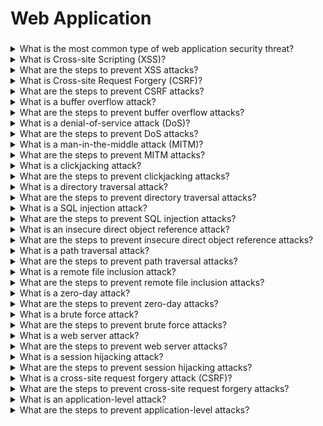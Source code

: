 # Web Application

###

<details>

<summary>What is the most common type of web application security threat?</summary>

The most common type of web application security threat is SQL injection.

</details>

<details>

<summary>What is Cross-site Scripting (XSS)?</summary>

Cross-site scripting (XSS) is a type of security vulnerability that allows an attacker to inject malicious code into a web application.

</details>

<details>

<summary>What are the steps to prevent XSS attacks?</summary>

The steps to prevent XSS attacks include input validation, output encoding, and context-sensitive output escaping.

</details>


<details>
  <summary>What is Cross-site Request Forgery (CSRF)?</summary>

Cross-site request forgery (CSRF) is a type of attack that tricks a user into making an unintended request to a web application.
</details>

<details>


<summary>What are the steps to prevent CSRF attacks?</summary>

Answer: The steps to prevent CSRF attacks include using a secret token, validating the HTTP request method, and using a CAPTCHA.
</details>


<details>
<summary>What is a buffer overflow attack?</summary>

Answer: A buffer overflow attack is a type of attack that occurs when an attacker sends more data than a web application can handle, causing the application to crash or become vulnerable to further exploits.
</details>


<details>
<summary>What are the steps to prevent buffer overflow attacks?</summary>

Answer: The steps to prevent buffer overflow attacks include input validation, output encoding, and avoiding insecure programming techniques.
</details>


<details>
<summary>What is a denial-of-service attack (DoS)?</summary>

Answer: A denial-of-service attack (DoS) is a type of attack that prevents users from accessing a web application by flooding it with requests.
</details>


<details>
<summary>What are the steps to prevent DoS attacks?</summary>

Answer: The steps to prevent DoS attacks include rate limiting, request filtering, and using a web application firewall (WAF).
</details>


<details>
<summary>What is a man-in-the-middle attack (MITM)?</summary>

Answer: A man-in-the-middle attack (MITM) is a type of attack that allows an attacker to intercept and modify data sent between two parties.
</details>

<details>
<summary>What are the steps to prevent MITM attacks?</summary>

Answer: The steps to prevent MITM attacks include using a secure protocol such as HTTPS, implementing certificate pinning, and using a public key infrastructure (PKI).
</details>

<details>
<summary>What is a clickjacking attack?&#x20;</summary>

Answer: A clickjacking attack is a type of attack that tricks a user into clicking on a hidden link or button on a web page.
</details>

<details>
<summary>What are the steps to prevent clickjacking attacks?&#x20;</summary>

Answer: The steps to prevent clickjacking attacks include using the X-Frame-Options header, implementing content security policy (CSP), and using framebusting techniques.
</details>

<details>
<summary>What is a directory traversal attack?&#x20;</summary>

A directory traversal attack is a type of attack that allows an attacker to access restricted directories and files on a web server.
</details>

<details>
<summary>What are the steps to prevent directory traversal attacks?</summary>

<summary>The steps to prevent directory traversal attacks include input validation, output encoding, and using an access control list (ACL).<summary>
</details>

<details>
<summary>What is a SQL injection attack?</summary>

Answer: A SQL injection attack is a type of attack that allows an attacker to execute malicious SQL commands on a database.
</details>

<details>
<summary>What are the steps to prevent SQL injection attacks?</summary>

Answer: The steps to prevent SQL injection attacks include input validation, output encoding, and using parameterized queries.

</details>
  


<details>

<summary>What is an insecure direct object reference attack?</summary>

Answer: An insecure direct object reference attack is a type of attack that allows an attacker to access restricted objects on a web application.

</details> 
  
  
<details>

<summary>What are the steps to prevent insecure direct object reference attacks?</summary>

Answer: The steps to prevent insecure direct object reference attacks include input validation, output encoding, and using access control lists (ACLs).

</details>
  
  
<details>

<summary>What is a path traversal attack?</summary>

Answer: A path traversal attack is a type of attack that allows an attacker to access restricted files and directories on a web server.

</details>  
  
 
<details>

<summary>What are the steps to prevent path traversal attacks?</summary>

Answer: The steps to prevent path traversal attacks include input validation, output encoding, and using an access control list (ACL).

</details>
  
  
<details>

<summary>What is a remote file inclusion attack?</summary>

Answer: A remote file inclusion attack is a type of attack that allows an attacker to inject malicious code into a web application.

</details>  
  
  
<details>

<summary>What are the steps to prevent remote file inclusion attacks?</summary>

Answer: The steps to prevent remote file inclusion attacks include input validation, output encoding, and using a whitelist of file types.

</details>  

  
<details>

<summary>What is a zero-day attack?</summary>

Answer: A zero-day attack is a type of attack that exploits a previously unknown vulnerability in a web application.

</details>  
  
  

  
<details>

<summary>What are the steps to prevent zero-day attacks?</summary>

Answer: The steps to prevent zero-day attacks include patching vulnerabilities, using a web application firewall (WAF), and monitoring system logs.

</details>  
  
  
<details>

<summary>What is a brute force attack?</summary>

Answer: A brute force attack is a type of attack that attempts to guess passwords or encryption keys by trying every possible combination.

</details>  
  
  
<details>

<summary>What are the steps to prevent brute force attacks?</summary>

Answer: The steps to prevent brute force attacks include using strong passwords, implementing two-factor authentication, and using a web application firewall (WAF).

</details>  
  
  
<details>

<summary>What is a web server attack?</summary>

Answer: A web server attack is a type of attack that targets the web server hosting a web application.

</details>  
  
  
  
<details>

<summary>What are the steps to prevent web server attacks?</summary>

Answer: The steps to prevent web server attacks include hardening the server, keeping software up-to-date, and using a web application firewall (WAF).

</details>  
  
  
  
<details>

<summary>What is a session hijacking attack?</summary>

Answer: A session hijacking attack is a type of attack that allows an attacker to take control of a user’s session.

</details>  

  
<details>  

<summary>What are the steps to prevent session hijacking attacks?</summary>

Answer: The steps to prevent session hijacking attacks include using secure protocols such as HTTPS, regenerating the session ID, and using two-factor authentication.

</details>  
  
  
<details>

<summary>What is a cross-site request forgery attack (CSRF)?</summary>

Answer: A cross-site request forgery attack (CSRF) is a type of attack that tricks a user into making an unintended request to a web application.

  </details>
  
<details>

<summary>What are the steps to prevent cross-site request forgery attacks?</summary>

The steps to prevent cross-site request forgery attacks include using a secret token, validating the HTTP request method, and using a CAPTCHA.

</details>
  
  
<details>

<summary>What is an application-level attack?</summary>

An application-level attack is a type of attack that targets the application logic of a web application.

</details>
  
<details>

<summary>What are the steps to prevent application-level attacks?</summary>

The steps to prevent application-level attacks include input validation, output encoding, and using a web application firewall (WAF).

</details>
  
